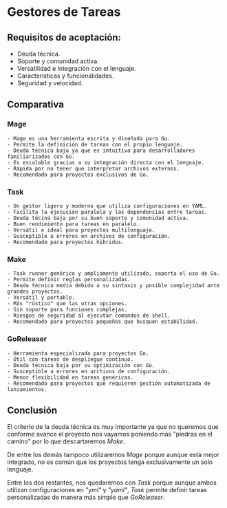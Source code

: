 # Gestores de Tareas
## Requisitos de aceptación:

- Deuda técnica.
- Soporte y comunidad activa.
- Versatilidad e integración con el lenguaje.
- Características y funcionalidades.
- Seguridad y velocidad.

## Comparativa
### Mage
	- Mage es una herramienta escrita y diseñada para Go.
	- Permite la definición de tareas con el propio lenguaje.
	- Deuda técnica baja ya que es intuitiva para desarrolladores familiarizados con Go.
	- Es escalable gracias a su integración directa con el lenguaje.
	- Rápida por no tener que interpretar archivos externos.
	- Recomendado para proyectos exclusivos de Go.

### Task
	- Un gestor ligero y moderno que utiliza configuraciones en YAML.
	- Facilita la ejecución paralela y las dependencias entre tareas.
	- Deuda técina baja por su buen soporte y comunidad activa.
	- Buen rendimiento para tareas en paralelo.
	- Versátil e ideal para proyectos multilenguaje.
	- Susceptible a errores en archivos de configuración.
	- Recomendado para proyectos hibridos.

### Make
	- Task runner genérico y ampliamente utilizado, soporta el uso de Go.
	- Permite definir reglas personalizadas.
	- Deuda técnica media debido a su sintaxis y posible complejidad ante grandes proyectos.
	- Versátil y portable.
	- Más "rústico" que las otras opciones.
	- Sin soporte para funciones complejas.
	- Riesgos de seguridad al ejecutar comandos de shell.
	- Recomendado para proyectos pequeños que busquen estabilidad.

### GoReleaser
	- Herramienta especializada para proyectos Go.
	- Útil con tareas de despliegue continuo.
	- Deuda técnica baja por su optimización con Go.
	- Susceptible a errores en archivos de configuración.
	- Menor flexibilidad en tareas genéricas.
	- Recomendado para proyectos que requieren gestión automatizada de lanzamientos.

## Conclusión

El criterio de la deuda técnica es muy importante ya que no queremos que conforme avance el proyecto nos vayamos poniendo más "piedras en el camino" por lo que descartaremos *Make*.

De entre los demás tampoco utilizaremos *Mage* porque aunque está mejor integrado, no es común que los proyectos tenga exclusivamente un solo lenguaje.

Entre los dos restantes, nos quedaremos con *Task* porque aunque ambos utilizan configuraciones en *"yml"* y *"yaml"*, *Task* permite definir tareas personalizadas de manera más simple que *GoReleaser*.
